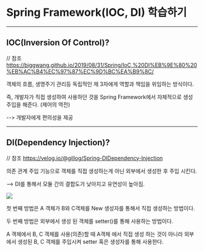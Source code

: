 # Spring Framework(IOC, DI) 학습하기

---

## IOC(Inversion Of Control)?
// 참조 https://biggwang.github.io/2019/08/31/Spring/IoC,%20DI%EB%9E%80%20%EB%AC%B4%EC%97%87%EC%9D%BC%EA%B9%8C/

객체의 흐름, 생명주기 관리등 독립적인 제 3자에게 역할과 책임을 위임하는 방식이다.

즉, 개발자가 직접 생성하여 사용하던 것을 Spring Framework에서 자체적으로 생성 주입을 해준다. (제어의 역전)

--> 개발자에게 편의성을 제공

---

## DI(Dependency Injection)?
// 참조 https://velog.io/@gillog/Spring-DIDependency-Injection

의존 관계 주입 기능으로 객체를 직접 생성하는게 아닌 외부에서 생성한 후 주입 시킨다.

--> DI를 통해서 모듈 간의 결합도가 낮아지고 유연성이 높아짐.

![](../../AppData/Local/Temp/images_gillog_post_08489bda-549e-4dae-851b-8ae1734bf85e_21373937580AEF9B37.jpg)

첫 번째 방법은 A 객체가 B와 C객체를 New 생성자를 통해서 직접 생성하는 방법이다.

두 번째 방법은 외부에서 생성 된 객체를 setter()를 통해 사용하는 방법이다.

A 객체에서 B, C 객체를 사용(의존)할 때 A객체 에서 직접 생성 하는 것이 아니라 외부에서 생성된
B, C 객체를 주입시켜 setter 혹은 생성자를 통해 사용한다.